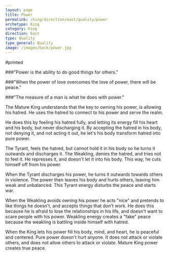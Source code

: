 ```yaml
---
layout: page
title: Power
permalink: /king/direction/east/quality/power
archetype: King
category: King
direction: East
type: Quality
type_general: Quality
image: /images/back/power.jpg
---
```

#printed  
  
  
###"Power is the ability to do good things for others."  
  
  
###"When the power of love overcomes the love of power, there will be peace."  
  
  
###"The measure of a man is what he does with power."  
  
The Mature King understands that the key to owning his power, is allowing his hatred. He uses the hatred to connect to his power and serve the realm.   
  
He does this by feeling his hatred fully, and letting its energy fill his heart and his body, but never discharging it. By accepting the hatred in his body, not denying it, and not acting it out, he let's his body transform hatred into pure power.   
  
The Tyrant, feels the hatred, but cannot hold it in his body so he turns it outwards and discharges it. The Weakling, denies the hatred, and tries not to feel it. He represses it, and doesn't let it into his body. This way, he cuts himself off from his power.   
  
When the Tyrant discharges his power, he turns it outwards towards others in violence. The power then leaves his body and hurts others, leaving him weak and unbalanced. This Tyrant energy disturbs the peace and starts war.   
  
When the Weakling avoids owning his power he acts "nice" and pretends to like things he doesn't, and accepts things that don't work. He does this because he is afraid to lose the relationships in his life, and doesn't want to scare people with his power. Weakling energy creates a "fake" peace because the weakling is battling inside himself with hatred.  
  
When the King lets his power fill his body, mind, and heart, he is peaceful and centered. Pure power doesn't hurt anyone. It does not attack or violate others, and does not allow others to attack or violate. Mature King power creates true peace.  
  


